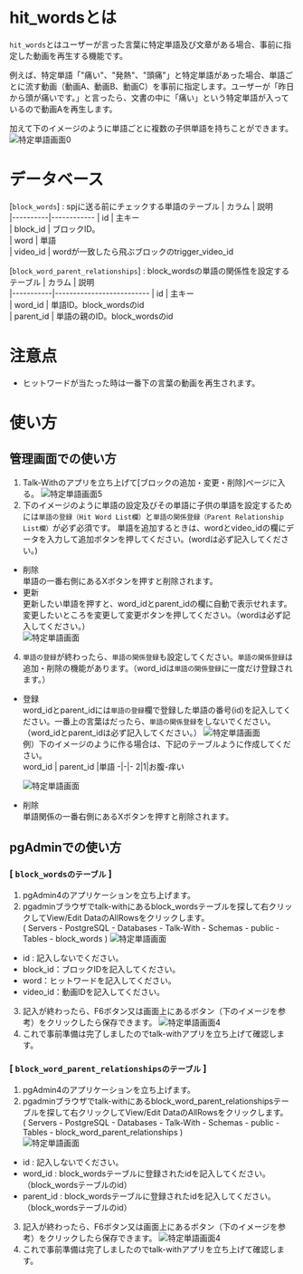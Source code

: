 # hit_wordsとは

`hit_words`とはユーザーが言った言葉に特定単語及び文章がある場合、事前に指定した動画を再生する機能です。

例えば、特定単語「"痛い"、"発熱"、"頭痛"」と特定単語があった場合、単語ごとに流す動画（動画A、動画B、動画C）を事前に指定します。ユーザーが「昨日から頭が痛いです。」と言ったら、文書の中に「痛い」という特定単語が入っているので動画Aを再生します。

加えて下のイメージのように単語ごとに複数の子供単語を持ちことができます。  
  ![特定単語画面0](./images/pg/pgadmin/../functional_description_Img/hit_words/nets.png)  
# データベース
[`block_words`] : spjに送る前にチェックする単語のテーブル
| カラム      | 説明                                
|----------|------------
| id       | 主キー                                 
| block_id | ブロックID。                              
| word     | 単語                                 
| video_id | wordが一致したら飛ぶブロックのtrigger_video_id 

[`block_word_parent_relationships`] : block_wordsの単語の関係性を設定するテーブル
| カラム       | 説明                      
|-----------|--------------------------
| id        | 主キー                      
| word_id   | 単語ID。block_wordsのid     
| parent_id | 単語の親のID。block_wordsのid 
# 注意点
* ヒットワードが当たった時は一番下の言葉の動画を再生されます。
# 使い方

## 管理画面での使い方
1. Talk-Withのアプリを立ち上げて[ブロックの追加・変更・削除]ページに入る。
   ![特定単語画面5](./images/pg/functional_description_Img/hit_words/block_page.png)  
2. 下のイメージのように単語の設定及びその単語に子供の単語を設定するためには`単語の登録（Hit Word List欄）`と`単語の関係登録（Parent Relationship List欄）`が必ず必須です。
  単語を追加するときは、wordとvideo_idの欄にデータを入力して追加ボタンを押してください。(wordは必ず記入してください。)
* 削除  
  単語の一番右側にあるXボタンを押すと削除されます。
* 更新  
  更新したい単語を押すと、word_idとparent_idの欄に自動で表示せれます。変更したいところを変更して変更ボタンを押してください。（wordは必ず記入してください。）  
   ![特定単語画面](./images/pg/functional_description_Img/hit_words/edit_hitWord.png)  
4. `単語の登録`が終わったら、`単語の関係登録`も設定してください。`単語の関係登録`は追加・削除の機能があります。（word_idは`単語の関係登録`に一度だけ登録されます。）
* 登録  
  word_idとparent_idには`単語の登録`欄で登録した単語の番号(id)を記入してください。一番上の言葉はだったら、`単語の関係登録`をしないでください。（word_idとparent_idは必ず記入してください。）
   ![特定単語画面](./images/pg/functional_description_Img/hit_words/relationshipList.png)  
   例）下のイメージのように作る場合は、下記のテーブルように作成してください。  
   word_id | parent_id |単語
   -|-|-
  2|1|お腹-痒い

   ![特定単語画面](./images/pg/functional_description_Img/hit_words/relationshipListRei.png)  
* 削除  
  単語関係の一番右側にあるXボタンを押すと削除されます。

## pgAdminでの使い方
### [ `block_wordsのテーブル` ]
1. pgAdmin4のアプリケーションを立ち上げます。
2. pgadminブラウザでtalk-withにあるblock_wordsテーブルを探して右クリックしてView/Edit DataのAllRowsをクリックします。   
( Servers - PostgreSQL - Databases - Talk-With - Schemas - public - Tables - block_words )
  ![特定単語画面](./images/pg/functional_description_Img/hit_words/block_words_table.png)  
  * id : 記入しないでください。
  * block_id：ブロックIDを記入してください。
  * word：ヒットワードを記入してください。
  * video_id：動画IDを記入してください。  
3. 記入が終わったら、F6ボタン又は画面上にあるボタン（下のイメージを参考）をクリックしたら保存できます。
  ![特定単語画面4](./images/pg/pgadmin/save_data(F6).png)
4. これで事前準備は完了しましたのでtalk-withアプリを立ち上げて確認します。
### [ `block_word_parent_relationshipsのテーブル` ]  
1. pgAdmin4のアプリケーションを立ち上げます。
2. pgadminブラウザでtalk-withにあるblock_word_parent_relationshipsテーブルを探して右クリックしてView/Edit DataのAllRowsをクリックします。   
( Servers - PostgreSQL - Databases - Talk-With - Schemas - public - Tables - block_word_parent_relationships )  
  ![特定単語画面](./images/pg/functional_description_Img/hit_words/block_word_parent_relationships_table.png)  
  * id : 記入しないでください。
  * word_id : block_wordsテーブルに登録されたidを記入してください。（block_wordsテーブルのid）
  * parent_id : block_wordsテーブルに登録されたidを記入してください。（block_wordsテーブルのid）

3. 記入が終わったら、F6ボタン又は画面上にあるボタン（下のイメージを参考）をクリックしたら保存できます。
  ![特定単語画面4](./images/pg/pgadmin/save_data(F6).png)
4. これで事前準備は完了しましたのでtalk-withアプリを立ち上げて確認します。





